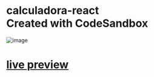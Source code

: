 # calculadora-react <div> Created with CodeSandbox </div>

![image](https://github.com/nicolas00000/calculadora-react/assets/87996073/6b735f00-8fe1-47c8-9f26-7d07b2498fd8)

<h1> <a href="https://codesandbox.io/s/desafio-calculadora-forked-whrsc4?file=/src/index.js"> live preview</a> </h1>
